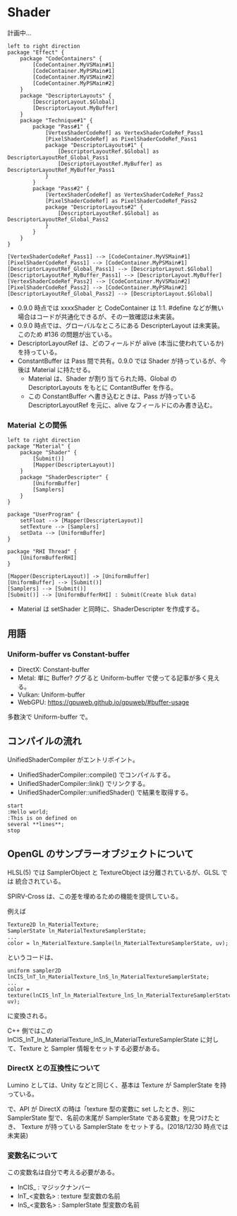 Shader
==========

計画中…

```plantuml
left to right direction
package "Effect" {
    package "CodeContainers" {
        [CodeContainer.MyVSMain#1]
        [CodeContainer.MyPSMain#1]
        [CodeContainer.MyVSMain#2]
        [CodeContainer.MyPSMain#2]
    }
    package "DescriptorLayouts" {
        [DescriptorLayout.$Global]
        [DescriptorLayout.MyBuffer]
    }
    package "Technique#1" {
        package "Pass#1" {
            [VertexShaderCodeRef] as VertexShaderCodeRef_Pass1
            [PixelShaderCodeRef] as PixelShaderCodeRef_Pass1
            package "DescriptorLayouts#1" {
                [DescriptorLayoutRef.$Global] as DescriptorLayoutRef_Global_Pass1
                [DescriptorLayoutRef.MyBuffer] as DescriptorLayoutRef_MyBuffer_Pass1
            }
        }
        package "Pass#2" {
            [VertexShaderCodeRef] as VertexShaderCodeRef_Pass2
            [PixelShaderCodeRef] as PixelShaderCodeRef_Pass2
            package "DescriptorLayouts#2" {
                [DescriptorLayoutRef.$Global] as DescriptorLayoutRef_Global_Pass2
            }
        }
    }
}

[VertexShaderCodeRef_Pass1] --> [CodeContainer.MyVSMain#1]
[PixelShaderCodeRef_Pass1] --> [CodeContainer.MyPSMain#1]
[DescriptorLayoutRef_Global_Pass1] --> [DescriptorLayout.$Global]
[DescriptorLayoutRef_MyBuffer_Pass1] --> [DescriptorLayout.MyBuffer]
[VertexShaderCodeRef_Pass2] --> [CodeContainer.MyVSMain#2]
[PixelShaderCodeRef_Pass2] --> [CodeContainer.MyPSMain#2]
[DescriptorLayoutRef_Global_Pass2] --> [DescriptorLayout.$Global]
```

- 0.9.0 時点では xxxxShader と CodeContainer は 1:1. #define などが無い場合はコードが共通化できるが、その一致確認は未実装。
- 0.9.0 時点では、グローバルなところにある DescripterLayout は未実装。このため #136 の問題が出ている。
- DescriptorLayoutRef は、どのフィールドが alive (本当に使われているか) を持っている。
- ConstantBuffer は Pass 間で共有。0.9.0 では Shader が持っているが、今後は Material に持たせる。
    - Material は、Shader が割り当てられた時、Global の DescriptorLayouts をもとに ContantBuffer を作る。
    - この ConstantBuffer へ書き込むときは、Pass が持っている DescriptorLayoutRef を元に、alive なフィールドにのみ書き込む。

### Material との関係

```plantuml
left to right direction
package "Material" {
    package "Shader" {
        [Submit()]
        [Mapper(DescripterLayout)]
    }
    package "ShaderDescripter" {
        [UniformBuffer]
        [Samplers]
    }
}

package "UserProgram" {
    setFloat --> [Mapper(DescripterLayout)]
    setTexture --> [Samplers]
    setData --> [UniformBuffer]
}

package "RHI Thread" {
    [UniformBufferRHI]
}

[Mapper(DescripterLayout)] -> [UniformBuffer]
[UniformBuffer] --> [Submit()]
[Samplers] --> [Submit()]
[Submit()] --> [UniformBufferRHI] : Submit(Create bluk data)
```

- Material は setShader と同時に、ShaderDescripter を作成する。

用語
----------

### Uniform-buffer vs Constant-buffer

- DirectX: Constant-buffer
- Metal: 単に Buffer? ググると Uniform-buffer で使ってる記事が多く見える。
- Vulkan: Uniform-buffer
- WebGPU: https://gpuweb.github.io/gpuweb/#buffer-usage

多数決で Uniform-buffer で。


コンパイルの流れ
----------
UnifiedShaderCompiler がエントリポイント。
- UnifiedShaderCompiler::compile() でコンパイルする。
- UnifiedShaderCompiler::link() でリンクする。
- UnifiedShaderCompiler::unifiedShader() で結果を取得する。



```plantuml
start
:Hello world;
:This is on defined on
several **lines**;
stop
```

OpenGL のサンプラーオブジェクトについて
----------
HLSL(5) では SamplerObject と TextureObject は分離されているが、GLSL では 統合されている。

SPIRV-Cross は、この差を埋めるための機能を提供している。

例えば
```
Texture2D ln_MaterialTexture;
SamplerState ln_MaterialTextureSamplerState;
...
color = ln_MaterialTexture.Sample(ln_MaterialTextureSamplerState, uv);
```
というコードは、
```
uniform sampler2D lnCIS_lnT_ln_MaterialTexture_lnS_ln_MaterialTextureSamplerState;
...
color = texture(lnCIS_lnT_ln_MaterialTexture_lnS_ln_MaterialTextureSamplerState, uv);
```
に変換される。

C++ 側ではこの lnCIS_lnT_ln_MaterialTexture_lnS_ln_MaterialTextureSamplerState に対して、Texture と Sampler 情報をセットする必要がある。


### DirectX との互換性について
Lumino としては、Unity などと同じく、基本は Texture が SamplerState を持っている。

で、API が DirectX の時は「texture 型の変数に set したとき、別に SamplerState 型で、名前の末尾が SamplerState である変数」を見つけたとき、
Texture が持っている SamplerState をセットする。(2018/12/30 時点では未実装)


### 変数名について
この変数名は自分で考える必要がある。

- lnCIS_ : マジックナンバー
- lnT_<変数名> : texture 型変数の名前
- lnS_<変数名> : SamplerState 型変数の名前






